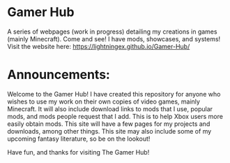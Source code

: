 # Gamer Hub
A series of webpages (work in progress) detailing my creations in games (mainly Minecraft). Come and see! I have mods, showcases, and systems!
Visit the website here: https://lightningex.github.io/Gamer-Hub/

# Announcements:
Welcome to the Gamer Hub!
I have created this repository for anyone who wishes to use my work on their own copies of video games, mainly Minecraft. It will also include download links to mods that I use, popular mods, and mods people request that I add. This is to help Xbox users more easily obtain mods.
This site will have a few pages for my projects and downloads, among other things. This site may also include some of my upcoming fantasy literature, so be on the lookout!

Have fun, and thanks for visiting The Gamer Hub!
